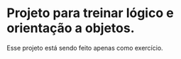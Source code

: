 # Projeto para treinar lógico e orientação a objetos. 
Esse projeto está sendo feito apenas como exercício. 
